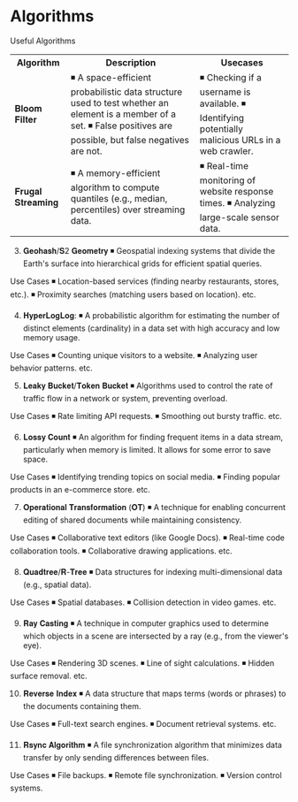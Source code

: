 # Algorithms
Useful Algorithms
<table>
 <th>Algorithm</th>
 <th>Description</th>
 <th>Usecases</th>
 <tr>
   <td>𝐁𝐥𝐨𝐨𝐦 𝐅𝐢𝐥𝐭𝐞𝐫</td>
   <td style="word-wrap: break-word">◾ A space-efficient probabilistic data structure used to test whether an element is a member of a set.
       ◾ False positives are possible, but false negatives are not.
   </td>
   <td style="word-wrap: break-word">◾ Checking if a username is available.
       ◾ Identifying potentially malicious URLs in a web crawler.
   </td>
 </tr> 
  <tr>
   <td>𝐅𝐫𝐮𝐠𝐚𝐥 𝐒𝐭𝐫𝐞𝐚𝐦𝐢𝐧𝐠</td>
   <td>◾ A memory-efficient algorithm to compute quantiles (e.g., median, percentiles) over streaming data.
   </td>
   <td>◾ Real-time monitoring of website response times.
       ◾ Analyzing large-scale sensor data.
   </td>
 </tr> 
</table>


3. 𝐆𝐞𝐨𝐡𝐚𝐬𝐡/𝐒2 𝐆𝐞𝐨𝐦𝐞𝐭𝐫𝐲
◾ Geospatial indexing systems that divide the Earth's surface into hierarchical grids for efficient spatial queries.

Use Cases
◾ Location-based services (finding nearby restaurants, stores, etc.).
◾ Proximity searches (matching users based on location).
etc.

4. 𝐇𝐲𝐩𝐞𝐫𝐋𝐨𝐠𝐋𝐨𝐠:
◾ A probabilistic algorithm for estimating the number of distinct elements (cardinality) in a data set with high accuracy and low memory usage.

Use Cases
◾ Counting unique visitors to a website.
◾ Analyzing user behavior patterns.
etc.

5. 𝐋𝐞𝐚𝐤𝐲 𝐁𝐮𝐜𝐤𝐞𝐭/𝐓𝐨𝐤𝐞𝐧 𝐁𝐮𝐜𝐤𝐞𝐭
◾ Algorithms used to control the rate of traffic flow in a network or system, preventing overload.

Use Cases
◾ Rate limiting API requests.
◾ Smoothing out bursty traffic.
etc.

6. 𝐋𝐨𝐬𝐬𝐲 𝐂𝐨𝐮𝐧𝐭
◾ An algorithm for finding frequent items in a data stream, particularly when memory is limited. It allows for some error to save space.

Use Cases
◾ Identifying trending topics on social media.
◾ Finding popular products in an e-commerce store.
etc.

7. 𝐎𝐩𝐞𝐫𝐚𝐭𝐢𝐨𝐧𝐚𝐥 𝐓𝐫𝐚𝐧𝐬𝐟𝐨𝐫𝐦𝐚𝐭𝐢𝐨𝐧 (𝐎𝐓)
◾ A technique for enabling concurrent editing of shared documents while maintaining consistency.

Use Cases
◾ Collaborative text editors (like Google Docs).
◾ Real-time code collaboration tools.
◾ Collaborative drawing applications.
etc.

8. 𝐐𝐮𝐚𝐝𝐭𝐫𝐞𝐞/𝐑-𝐓𝐫𝐞𝐞
◾ Data structures for indexing multi-dimensional data (e.g., spatial data).

Use Cases
◾ Spatial databases.
◾ Collision detection in video games.
etc.

9. 𝐑𝐚𝐲 𝐂𝐚𝐬𝐭𝐢𝐧𝐠
◾ A technique in computer graphics used to determine which objects in a scene are intersected by a ray (e.g., from the viewer's eye).

Use Cases
◾ Rendering 3D scenes.
◾ Line of sight calculations.
◾ Hidden surface removal.
etc.

10. 𝐑𝐞𝐯𝐞𝐫𝐬𝐞 𝐈𝐧𝐝𝐞𝐱
◾ A data structure that maps terms (words or phrases) to the documents containing them.

Use Cases
◾ Full-text search engines.
◾ Document retrieval systems.
etc.

11. 𝐑𝐬𝐲𝐧𝐜 𝐀𝐥𝐠𝐨𝐫𝐢𝐭𝐡𝐦
◾ A file synchronization algorithm that minimizes data transfer by only sending differences between files.

Use Cases
◾ File backups.
◾ Remote file synchronization.
◾ Version control systems.
